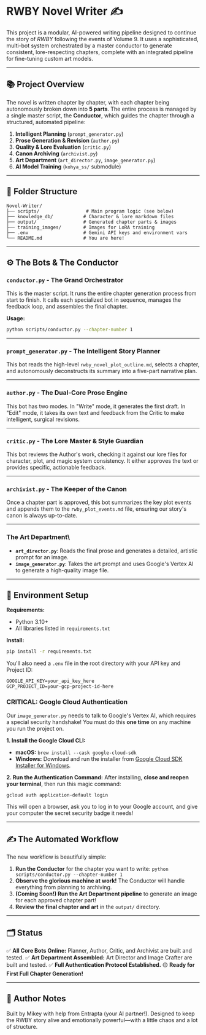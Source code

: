 # RWBY Novel Writer ✍️

This project is a modular, AI-powered writing pipeline designed to continue the story of *RWBY* following the events of Volume 9. It uses a sophisticated, multi-bot system orchestrated by a master conductor to generate consistent, lore-respecting chapters, complete with an integrated pipeline for fine-tuning custom art models.

---

## 📚 Project Overview

The novel is written chapter by chapter, with each chapter being autonomously broken down into **5 parts**. The entire process is managed by a single master script, the **Conductor**, which guides the chapter through a structured, automated pipeline:

1. **Intelligent Planning** (`prompt_generator.py`)
2. **Prose Generation & Revision** (`author.py`)
3. **Quality & Lore Evaluation** (`critic.py`)
4. **Canon Archiving** (`archivist.py`)
5. **Art Department** (`art_director.py`, `image_generator.py`)
6. **AI Model Training** (`kohya_ss/` submodule)

---

## 📁 Folder Structure

```text
Novel-Writer/
├── scripts/                 # Main program logic (see below)
├── knowledge_db/           # Character & lore markdown files
├── output/                 # Generated chapter parts & images
├── training_images/        # Images for LoRA training
├── .env                    # Gemini API keys and environment vars
└── README.md               # You are here!
````

---

## ⚙️ The Bots & The Conductor

### `conductor.py` - The Grand Orchestrator

This is the master script. It runs the entire chapter generation process from start to finish. It calls each specialized bot in sequence, manages the feedback loop, and assembles the final chapter.

**Usage:**

```bash
python scripts/conductor.py --chapter-number 1
```

---

### `prompt_generator.py` - The Intelligent Story Planner

This bot reads the high-level `rwby_novel_plot_outline.md`, selects a chapter, and autonomously deconstructs its summary into a five-part narrative plan.

---

### `author.py` - The Dual-Core Prose Engine

This bot has two modes. In "Write" mode, it generates the first draft. In "Edit" mode, it takes its own text and feedback from the Critic to make intelligent, surgical revisions.

---

### `critic.py` - The Lore Master & Style Guardian

This bot reviews the Author's work, checking it against our lore files for character, plot, and magic system consistency. It either approves the text or provides specific, actionable feedback.

---

### `archivist.py` - The Keeper of the Canon

Once a chapter part is approved, this bot summarizes the key plot events and appends them to the `rwby_plot_events.md` file, ensuring our story's canon is always up-to-date.

---

### The Art Department\

* **`art_director.py`**: Reads the final prose and generates a detailed, artistic prompt for an image.
* **`image_generator.py`**: Takes the art prompt and uses Google's Vertex AI to generate a high-quality image file.

---

## 🧪 Environment Setup

**Requirements:**

* Python 3.10+
* All libraries listed in `requirements.txt`

**Install:**

```bash
pip install -r requirements.txt
```

You'll also need a `.env` file in the root directory with your API key and Project ID:

```text
GOOGLE_API_KEY=your_api_key_here
GCP_PROJECT_ID=your-gcp-project-id-here
```

### **CRITICAL: Google Cloud Authentication**

Our `image_generator.py` needs to talk to Google's Vertex AI, which requires a special security handshake\! You must do this **one time** on any machine you run the project on.

**1. Install the Google Cloud CLI:**

* **macOS:** `brew install --cask google-cloud-sdk`
* **Windows:** Download and run the installer from [Google Cloud SDK Installer for Windows](https://dl.google.com/dl/cloudsdk/channels/rapid/GoogleCloudSDKInstaller.exe).

**2. Run the Authentication Command:**
After installing, **close and reopen your terminal**, then run this magic command:

```bash
gcloud auth application-default login
```

This will open a browser, ask you to log in to your Google account, and give your computer the secret security badge it needs\!

---

## ✍️ The Automated Workflow

The new workflow is beautifully simple:

1. **Run the Conductor** for the chapter you want to write: `python scripts/conductor.py --chapter-number 1`
2. **Observe the glorious machine at work\!** The Conductor will handle everything from planning to archiving.
3. **(Coming Soon\!) Run the Art Department pipeline** to generate an image for each approved chapter part\!
4. **Review the final chapter and art** in the `output/` directory.

---

## 🗂️ Status

✅ **All Core Bots Online:** Planner, Author, Critic, and Archivist are built and tested.
✅ **Art Department Assembled:** Art Director and Image Crafter are built and tested.
✅ **Full Authentication Protocol Established.**
🟡 **Ready for First Full Chapter Generation\!**

---

## 🔧 Author Notes

Built by Mikey with help from Entrapta (your AI partner\!). Designed to keep the RWBY story alive and emotionally powerful—with a little chaos and a lot of structure.
